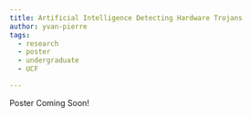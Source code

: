 ```yaml
---
title: Artificial Intelligence Detecting Hardware Trojans
author: yvan-pierre
tags:
  - research
  - poster
  - undergraduate
  - UCF

---
```



Poster Coming Soon!

